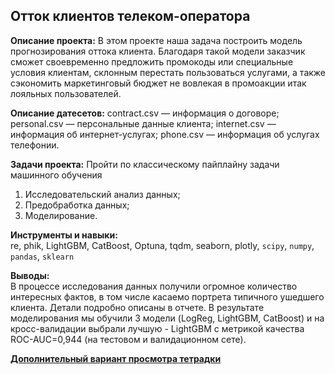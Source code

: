 ## Отток клиентов телеком-оператора

**Описание проекта:**
В этом проекте наша задача построить модель прогнозирования оттока клиента. 
Благодаря такой модели заказчик сможет своевременно предложить промокоды или специальные условия клиентам, склонным перестать пользоваться услугами, а также сэкономить маркетинговый бюджет не вовлекая в промоакции итак лояльных пользователей.


**Описание датесетов:**
contract.csv — информация о договоре;
personal.csv — персональные данные клиента;
internet.csv — информация об интернет-услугах;
phone.csv — информация об услугах телефонии.

**Задачи проекта:**
Пройти по классическому пайплайну задачи машинного обучения
1. Исследовательский анализ данных;
2. Предобработка данных;
3. Моделирование.


**Инструменты и навыки:**  
re, phik, LightGBM, CatBoost, Optuna, tqdm, seaborn, plotly, `scipy`, `numpy`, `pandas`, `sklearn`

**Выводы:**  
В процессе исследования данных получили огромное количество интересных фактов, в том числе касаемо портрета типичного ушедшего клиента. Детали подробно описаны в отчете.
В результате моделирования мы обучили 3 модели (LogReg, LightGBM, CatBoost) и на кросс-валидации выбрали лучшую - LightGBM с метрикой качества ROC-AUC=0,944 (на тестовом и валидационном сете).

__[Дополнительный вариант просмотра тетрадки](https://nbviewer.jupyter.org/github/artdaal/yandex-practicum-projects/blob/main/15_final_project/Final_project.ipynb)__
